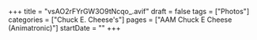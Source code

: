 +++
title = "vsAO2rFYrGW3O9tNcqo_.avif"
draft = false
tags = ["Photos"]
categories = ["Chuck E. Cheese's"]
pages = ["AAM Chuck E Cheese (Animatronic)"]
startDate = ""
+++

